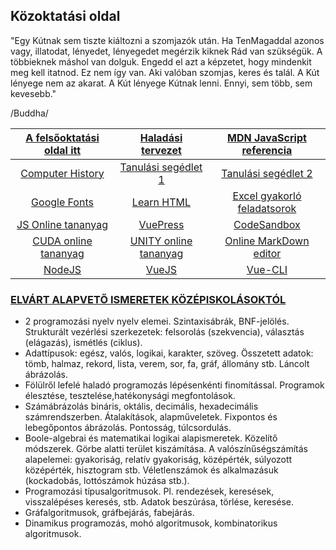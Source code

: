 ## Közoktatási oldal

"Egy Kútnak sem tiszte kiáltozni a szomjazók után. Ha TenMagaddal azonos vagy, illatodat, lényedet, lényegedet megérzik kiknek Rád van szükségük. A többieknek máshol van dolguk. Engedd el azt a képzetet, hogy mindenkit meg kell itatnod. Ez nem így van. Aki valóban szomjas, keres és talál. A Kút lényege nem az akarat. A Kút lényege Kútnak lenni. Ennyi, sem több, sem kevesebb."

/Buddha/

|[A felsőoktatási oldal itt](http://www.inf.u-szeged.hu/~tnemeth/)|[Haladási tervezet](http://tom.uw.hu/tanmenet.html)|[MDN JavaScript referencia](https://developer.mozilla.org/en-US/docs/Web/JavaScript/Reference)|
|:---:|:---:|:---:|
|[Computer History](http://www.computinghistory.org.uk/det/5942/First-edition-of-the-ASCII-standard-was-published/)|[Tanulási segédlet 1](http://tom.uw.hu/alapismeretek.pdf)|[Tanulási segédlet 2](http://tom.uw.hu/alapism2.pdf)|
|[Google Fonts](https://developers.google.com/fonts/docs/getting_started)|[Learn HTML](https://www.codecademy.com/learn/learn-html)|[Excel gyakorló feladatsorok](http://tom.uw.hu/excel_gyak.zip)|
|[JS Online tananyag](http://www.inf.u-szeged.hu/~tarib/_343ap1_/javascript/01_nyelvi_elemek.html)|[VuePress](https://vuepress.vuejs.org/)|[CodeSandbox](https://codesandbox.io/)|
|[CUDA online tananyag](http://www.inf.u-szeged.hu/~vargalg/oktatas/gpgpu_19-20_1/GPGPU_peldatar/index.html)|[UNITY online tananyag](http://www.inf.u-szeged.hu/~vargalg/inProgress/Unity/)|[Online MarkDown editor](https://stackedit.io/)|
|[NodeJS](https://nodejs.org/en/)|[VueJS](https://vuejs.org/v2/guide/index.html)|[Vue-CLI](https://cli.vuejs.org/)

### [ELVÁRT ALAPVETŐ ISMERETEK KÖZÉPISKOLÁSOKTÓL](http://nemes.inf.elte.hu/)

- 2 programozási nyelv nyelv elemei. Szintaxisábrák, BNF-jelölés. Strukturált vezérlési szerkezetek: felsorolás (szekvencia), választás (elágazás), ismétlés (ciklus).
- Adattípusok: egész, valós, logikai, karakter, szöveg. Összetett adatok: tömb, halmaz, rekord, lista, verem, sor, fa, gráf, állomány stb. Láncolt ábrázolás.
- Fölülről lefelé haladó programozás lépésenkénti finomítással. Programok élesztése, tesztelése,hatékonysági megfontolások.
- Számábrázolás bináris, oktális, decimális, hexadecimális számrendszerben. Átalakítások, alapműveletek. Fixpontos és lebegőpontos ábrázolás. Pontosság, túlcsordulás.
- Boole-algebrai és matematikai logikai alapismeretek. Közelítő módszerek. Görbe alatti terület kiszámítása. A valószínűségszámítás alapelemei: gyakoriság, relatív gyakoriság, középérték, súlyozott középérték, hisztogram stb. Véletlenszámok és alkalmazásuk (kockadobás, lottószámok húzása stb.).
- Programozási típusalgoritmusok. Pl. rendezések, keresések, visszalépéses keresés, stb. Adatok beszúrása, törlése, keresése.
- Gráfalgoritmusok, gráfbejárás, fabejárás.
- Dinamikus programozás, mohó algoritmusok, kombinatorikus algoritmusok.
